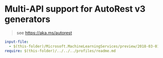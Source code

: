 # Multi-API support for AutoRest v3 generators

> see https://aka.ms/autorest

``` yaml $(enable-multi-api)
input-file:
  - $(this-folder)/Microsoft.MachineLearningServices/preview/2018-03-01-preview/machineLearningServices.json
require: $(this-folder)/../../../profiles/readme.md
```
